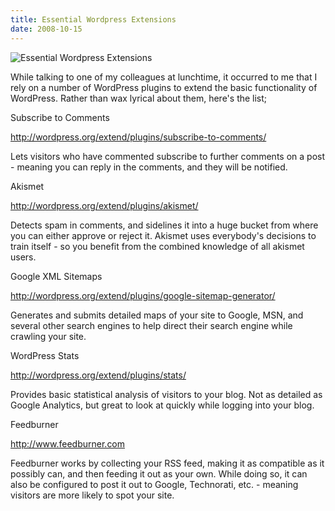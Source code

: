 ```yaml
---
title: Essential Wordpress Extensions
date: 2008-10-15
---
```


![Essential Wordpress Extensions](https://source.unsplash.com/-m88z7ily-w/1600x900)

While talking to one of my colleagues at lunchtime, it occurred to me that I rely on a number of WordPress plugins to extend the basic functionality of WordPress. Rather than wax lyrical about them, here's the list;

Subscribe to Comments

http://wordpress.org/extend/plugins/subscribe-to-comments/

Lets visitors who have commented subscribe to further comments on a post - meaning you can reply in the comments, and they will be notified.

Akismet

http://wordpress.org/extend/plugins/akismet/

Detects spam in comments, and sidelines it into a huge bucket from where you can either approve or reject it. Akismet uses everybody's decisions to train itself - so you benefit from the combined knowledge of all akismet users.

Google XML Sitemaps

http://wordpress.org/extend/plugins/google-sitemap-generator/

Generates and submits detailed maps of your site to Google, MSN, and several other search engines to help direct their search engine while crawling your site.

WordPress Stats

http://wordpress.org/extend/plugins/stats/

Provides basic statistical analysis of visitors to your blog. Not as detailed as Google Analytics, but great to look at quickly while logging into your blog.

Feedburner

http://www.feedburner.com

Feedburner works by collecting your RSS feed, making it as compatible as it possibly can, and then feeding it out as your own. While doing so, it can also be configured to post it out to Google, Technorati, etc. - meaning visitors are more likely to spot your site.